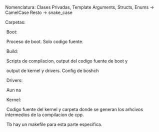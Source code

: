Nomenclatura:
	Clases Privadas, Template Arguments, Structs, Enums -> CamelCase
	Resto -> snake_case


Carpetas:

​	Boot:

​		Proceso de boot. Solo codigo fuente.

​	Build:

​		Scripts de compilacion, output del codigo fuente de boot y

​		output de kernel y drivers. Config de boshch

​	Drivers:

​		Aun na

​	Kernel:

​		Codigo fuente del kernel y carpeta donde se generan los arhcivos intermedios de la compilacion de cpp.

​		Tb hay un makefile para esta parte especifica.